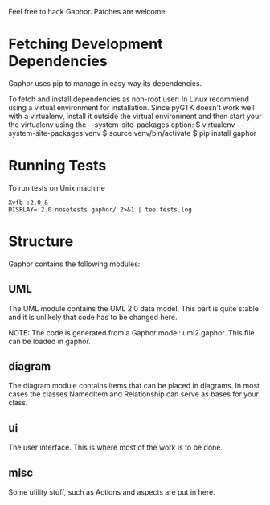 Feel free to hack Gaphor. Patches are welcome.

Fetching Development Dependencies
=================================

Gaphor uses pip to manage in easy way its dependencies.

To fetch and install dependencies as non-root user:
In Linux recommend using a virtual environment for installation. Since pyGTK doesn't work well with a virtualenv,
install it outside the virtual environment and then start your the virtualenv using the --system-site-packages option:
  $ virtualenv --system-site-packages venv
  $ source venv/bin/activate
  $ pip install gaphor

Running Tests
=============
To run tests on Unix machine

    Xvfb :2.0 &
    DISPLAY=:2.0 nosetests gaphor/ 2>&1 | tee tests.log


Structure
=========

Gaphor contains the following modules:

UML
---
The UML module contains the UML 2.0 data model. This part is
quite stable and it is unlikely that code has to be changed
here.

  NOTE:	The code is generated from a Gaphor model: uml2.gaphor. This
	file can be loaded in gaphor.

diagram
-------
The diagram module contains items that can be placed in diagrams.
In most cases the classes NamedItem and Relationship can serve
as bases for your class.

ui
--
The user interface. This is where most of the work is to be done.

misc
----
Some utility stuff, such as Actions and aspects are put in here.
